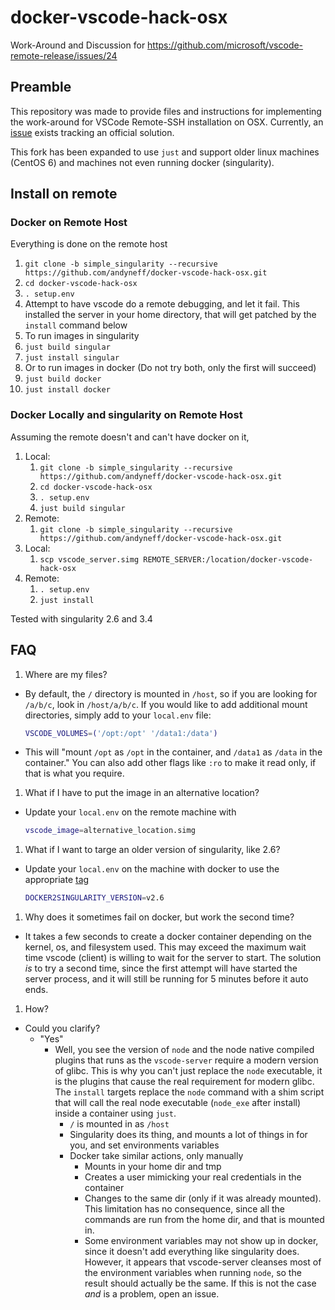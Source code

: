 # docker-vscode-hack-osx
Work-Around and Discussion for https://github.com/microsoft/vscode-remote-release/issues/24

## Preamble

This repository was made to provide files and instructions for implementing the work-around for VSCode Remote-SSH installation on OSX. Currently, an [issue](https://github.com/microsoft/vscode-remote-release/issues/24) exists tracking an official solution.

This fork has been expanded to use `just` and support older linux machines (CentOS 6) and machines not even running docker (singularity).

## Install on remote

### Docker on Remote Host

Everything is done on the remote host

1. `git clone -b simple_singularity --recursive https://github.com/andyneff/docker-vscode-hack-osx.git`
1. `cd docker-vscode-hack-osx`
1. `. setup.env`
1. Attempt to have vscode do a remote debugging, and let it fail. This installed the server in your home directory, that will get patched by the `install` command below
1. To run images in singularity
  1. `just build singular`
  1. `just install singular`
1. Or to run images in docker (Do not try both, only the first will succeed)
  1. `just build docker`
  1. `just install docker`

### Docker Locally and singularity on Remote Host

Assuming the remote doesn't and can't have docker on it,

1. Local:
    1. `git clone -b simple_singularity --recursive https://github.com/andyneff/docker-vscode-hack-osx.git`
    1. `cd docker-vscode-hack-osx`
    1. `. setup.env`
    1. `just build singular`
1. Remote:
    1. `git clone -b simple_singularity --recursive https://github.com/andyneff/docker-vscode-hack-osx.git`
1. Local:
    1. `scp vscode_server.simg REMOTE_SERVER:/location/docker-vscode-hack-osx`
1. Remote:
    1. `. setup.env`
    1. `just install`

Tested with singularity 2.6 and 3.4

## FAQ

1. Where are my files?
  - By default, the `/` directory is mounted in `/host`, so if you are looking for `/a/b/c`, look in `/host/a/b/c`. If you would like to add additional mount directories, simply add to your `local.env` file:

    ```bash
    VSCODE_VOLUMES=('/opt:/opt' '/data1:/data')
    ```

  - This will "mount `/opt` as `/opt` in the container, and `/data1` as `/data` in the container." You can also add other flags like `:ro` to make it read only, if that is what you require.

1. What if I have to put the image in an alternative location?
  - Update your `local.env` on the remote machine with

    ```bash
    vscode_image=alternative_location.simg
    ```

1. What if I want to targe an older version of singularity, like 2.6?
  - Update your `local.env` on the machine with docker to use the appropriate [tag](https://hub.docker.com/repository/docker/vsiri/docker2singularity/tags)

    ```bash
    DOCKER2SINGULARITY_VERSION=v2.6
    ```

1. Why does it sometimes fail on docker, but work the second time?
  - It takes a few seconds to create a docker container depending on the kernel, os, and filesystem used. This may exceed the maximum wait time vscode (client) is willing to wait for the server to start. The solution _is_ to try a second time, since the first attempt will have started the server process, and it will still be running for 5 minutes before it auto ends.

1. How?
  - Could you clarify?
    - "Yes"
      - Well, you see the version of `node` and the node native compiled plugins that runs as the `vscode-server` require a modern version of glibc. This is why you can't just replace the `node` executable, it is the plugins that cause the real requirement for modern glibc. The `install` targets replace the `node` command with a shim script that will call the real node executable (`node_exe` after install) inside a container using `just`.
        - `/` is mounted in as `/host`
        - Singularity does its thing, and mounts a lot of things in for you, and set environments variables
        - Docker take similar actions, only manually
          - Mounts in your home dir and tmp
          - Creates a user mimicking your real credentials in the container
          - Changes to the same dir (only if it was already mounted). This limitation has no consequence, since all the commands are run from the home dir, and that is mounted in.
          - Some environment variables may not show up in docker, since it doesn't add everything like singularity does. However, it appears that vscode-server cleanses most of the environment variables when running `node`, so the result should actually be the same. If this is not the case _and_ is a problem, open an issue.